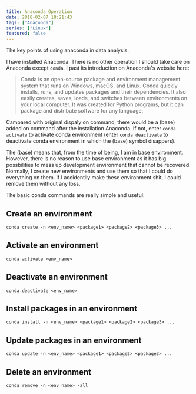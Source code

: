 ```yaml
---
title: Anaconda Operation
date: 2018-02-07 18:21:43
tags: ["Anaconda"]
series: ["Linux"]
featured: false
---
```

The key points of using anaconda in data analysis.
<!--more-->

I have installed Anaconda. There is no other operation I should take care on Anaconda except `conda`. I past its introduction on Anaconda's website here:

> Conda is an open-source package and environment management system that runs on Windows, macOS, and Linux. Conda quickly installs, runs, and updates packages and their dependencies. It also easily creates, saves, loads, and switches between environments on your local computer. It was created for Python programs, but it can package and distribute software for any language.

Campared with original dispaly on command, there would be a (base) added on command after the installation Anaconda. If not, enter `conda activate` to activate conda environment (enter `conda deactivate` to deactivate conda environment in which the (base) symbol disappers). 

The (base) means that, from the time of being, I am in base environment. However, there is no reason to use base environment as it has big possbilities to mess up development environment that cannot be recovered. Normally, I create new environments and use them so that I could do everything on them. If I accidentlly make these environment shit, I could remove them without any loss. 

The basic conda commands are really simple and useful:

## Create an environment
```
conda create -n <env_name> <package1> <package2> <package3> ...
```

## Activate an environment
```
conda activate <env_name>
```

## Deactivate an environment
```
conda deactivate <env_name>
```

## Install packages in an environment
```
conda install -n <env_name> <package1> <package2> <package3> ...
```

## Update packages in an environment
```
conda update -n <env_name> <package1> <package2> <package3> ...
```

## Delete an environment
```
conda remove -n <env_name> -all
```